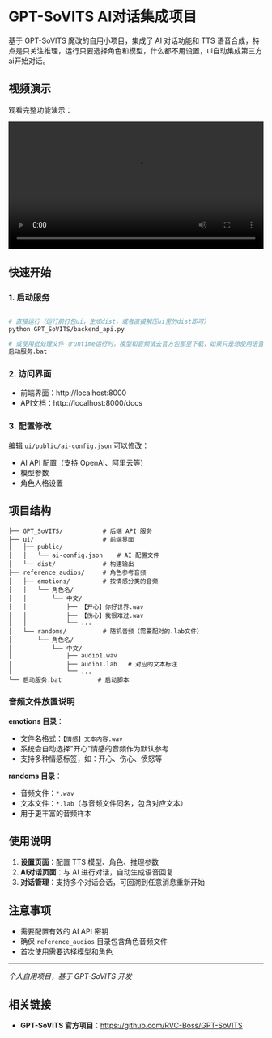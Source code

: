# GPT-SoVITS AI对话集成项目

基于 GPT-SoVITS 魔改的自用小项目，集成了 AI 对话功能和 TTS 语音合成，特点是只关注推理，运行只要选择角色和模型，什么都不用设置，ui自动集成第三方ai开始对话。

## 视频演示

观看完整功能演示：

<video width="100%" controls>
  <source src="https://sywb.top/Staticfiles/%E8%A7%86%E9%A2%91%E6%BC%94%E7%A4%BA.mp4" type="video/mp4">
  您的浏览器不支持视频播放。
</video>


## 快速开始

### 1. 启动服务
```bash

# 直接运行（运行前打包ui，生成dist，或者直接解压ui里的dist即可）
python GPT_SoVITS/backend_api.py

# 或使用批处理文件（runtime运行时，模型和音频请去官方包那里下载，如果只是想使用语音合成就改为推理bat）
启动服务.bat
```

### 2. 访问界面
- 前端界面：http://localhost:8000
- API文档：http://localhost:8000/docs

### 3. 配置修改
编辑 `ui/public/ai-config.json` 可以修改：
- AI API 配置（支持 OpenAI、阿里云等）
- 模型参数
- 角色人格设置

## 项目结构

```
├── GPT_SoVITS/           # 后端 API 服务
├── ui/                   # 前端界面
│   ├── public/
│   │   └── ai-config.json    # AI 配置文件
│   └── dist/             # 构建输出
├── reference_audios/     # 角色参考音频
│   ├── emotions/         # 按情感分类的音频
│   │   └── 角色名/
│   │       └── 中文/
│   │           ├── 【开心】你好世界.wav
│   │           ├── 【伤心】我很难过.wav
│   │           └── ...
│   └── randoms/          # 随机音频（需要配对的.lab文件）
│       └── 角色名/
│           └── 中文/
│               ├── audio1.wav
│               ├── audio1.lab   # 对应的文本标注
│               └── ...
└── 启动服务.bat          # 启动脚本
```

### 音频文件放置说明

**emotions 目录**：
- 文件名格式：`【情感】文本内容.wav`
- 系统会自动选择"开心"情感的音频作为默认参考
- 支持多种情感标签，如：开心、伤心、愤怒等

**randoms 目录**：
- 音频文件：`*.wav`
- 文本文件：`*.lab`（与音频文件同名，包含对应文本）
- 用于更丰富的音频样本

## 使用说明

1. **设置页面**：配置 TTS 模型、角色、推理参数
2. **AI对话页面**：与 AI 进行对话，自动生成语音回复
3. **对话管理**：支持多个对话会话，可回溯到任意消息重新开始

## 注意事项

- 需要配置有效的 AI API 密钥
- 确保 `reference_audios` 目录包含角色音频文件
- 首次使用需要选择模型和角色

---

*个人自用项目，基于 GPT-SoVITS 开发*

## 相关链接

- **GPT-SoVITS 官方项目**：https://github.com/RVC-Boss/GPT-SoVITS 